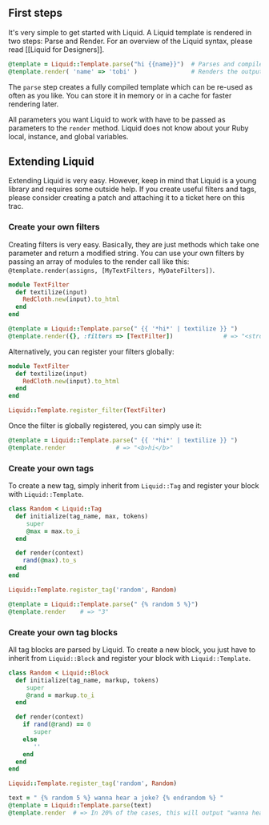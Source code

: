 ## First steps

It's very simple to get started with Liquid.  A Liquid template is rendered in
two steps: Parse and Render.  For an overview of the Liquid syntax, please read
[[Liquid for Designers]].

```ruby
@template = Liquid::Template.parse("hi {{name}}")  # Parses and compiles the template
@template.render( 'name' => 'tobi' )               # Renders the output => "hi tobi"
```

The `parse` step creates a fully compiled template which can be re-used as often
as you like.  You can store it in memory or in a cache for faster rendering
later.

All parameters you want Liquid to work with have to be passed as parameters to
the `render` method.  Liquid does not know about your Ruby local, instance, and
global variables.

## Extending Liquid

Extending Liquid is very easy.  However, keep in mind that Liquid is a young
library and requires some outside help.  If you create useful filters and tags,
please consider creating a patch and attaching it to a ticket here on this trac.

### Create your own filters

Creating filters is very easy.  Basically, they are just methods which take one
parameter and return a modified string.  You can use your own filters by passing
an array of modules to the render call like this: `@template.render(assigns,
[MyTextFilters, MyDateFilters])`.

```ruby
module TextFilter
  def textilize(input)
    RedCloth.new(input).to_html
  end
end
```

```ruby
@template = Liquid::Template.parse(" {{ '*hi*' | textilize }} ")
@template.render({}, :filters => [TextFilter])              # => "<strong>hi</strong>"
```

Alternatively, you can register your filters globally:

```ruby
module TextFilter
  def textilize(input)
    RedCloth.new(input).to_html
  end
end

Liquid::Template.register_filter(TextFilter)
```

Once the filter is globally registered, you can simply use it:

```ruby
@template = Liquid::Template.parse(" {{ '*hi*' | textilize }} ")
@template.render              # => "<b>hi</b>"
```

### Create your own tags

To create a new tag, simply inherit from `Liquid::Tag` and register your block
with `Liquid::Template`.

```ruby
class Random < Liquid::Tag
  def initialize(tag_name, max, tokens)
     super
     @max = max.to_i
  end

  def render(context)
    rand(@max).to_s
  end
end

Liquid::Template.register_tag('random', Random)
```

```ruby
@template = Liquid::Template.parse(" {% random 5 %}")
@template.render    # => "3"
```

### Create your own tag blocks

All tag blocks are parsed by Liquid.  To create a new block, you just have to
inherit from `Liquid::Block` and register your block with `Liquid::Template`.

```ruby
class Random < Liquid::Block
  def initialize(tag_name, markup, tokens)
     super
     @rand = markup.to_i
  end

  def render(context)
    if rand(@rand) == 0
       super
    else
       ''
    end
  end
end

Liquid::Template.register_tag('random', Random)
```

```ruby
text = " {% random 5 %} wanna hear a joke? {% endrandom %} "
@template = Liquid::Template.parse(text)
@template.render  # => In 20% of the cases, this will output "wanna hear a joke?"
```
